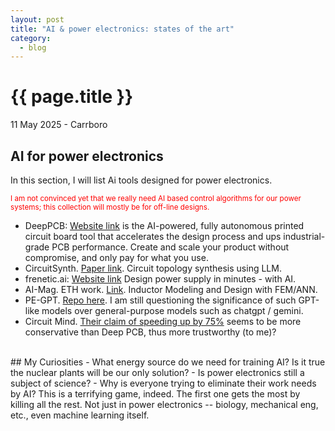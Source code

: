 ```yaml
---
layout: post
title: "AI & power electronics: states of the art"
category: 
  - blog
---
```


{{ page.title }}
================

<p class="meta">11 May 2025 - Carrboro</p>

## AI for power electronics
In this section, I will list Ai tools designed for power electronics. 

<p style="color: red; font-size: smaller;">I am not convinced yet that we really need AI based control algorithms for our power systems; this collection will mostly be for off-line designs.</p>


- DeepPCB: [Website link](https://deeppcb.ai/) is the AI-powered, fully autonomous printed circuit board tool that accelerates the design process and ups industrial-grade PCB performance. Create and scale your product without compromise, and only pay for what you use.
- CircuitSynth. [Paper link](https://arxiv.org/abs/2407.10977). Circuit topology synthesis using LLM.
- frenetic.ai: [Website link](https://www.frenetic.ai/) Design power supply in minutes - with AI.
- AI-Mag. ETH work. [Link](https://ai-mag.github.io/). Inductor Modeling and Design with FEM/ANN.
- PE-GPT. [Repo here](https://github.com/XinzeLee/PE-GPT). I am still questioning the significance of such GPT-like models over general-purpose models such as chatgpt / gemini. 
- Circuit Mind. [Their claim of speeding up by 75%](https://www.circuitmind.io/) seems to be more conservative than Deep PCB, thus more trustworthy (to me)?

<br>
## My Curiosities
- What energy source do we need for training AI? Is it true the nuclear plants will be our only solution?
- Is power electronics still a subject of science? 
- Why is everyone trying to eliminate their work needs by AI? This is a terrifying game, indeed. The first one gets the most by killing all the rest. Not just in power electronics -- biology, mechanical eng, etc., even machine learning itself. 
